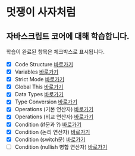 # 멋쟁이 사자처럼

## 자바스크립트 코어에 대해 학습합니다.

학습이 완료된 항목은 체크박스로 표시됩니다.

- [x] Code Structure [바로가기](https://github.com/simseonbeom/core-javascript/blob/01.core/client/chapter/core/01.codeStructure.js)
- [x] Variables [바로가기](https://github.com/simseonbeom/core-javascript/blob/01.core/client/chapter/core/02.variables.js)
- [x] Strict Mode [바로가기](https://github.com/simseonbeom/core-javascript/blob/01.core/client/chapter/core/03.strictMode.js)
- [x] Global This [바로가기](https://github.com/simseonbeom/core-javascript/blob/01.core/client/chapter/core/04.globalThis.js)
- [x] Data Types [바로가기](https://github.com/simseonbeom/core-javascript/blob/01.core/client/chapter/core/05.dataType.js)
- [x] Type Conversion [바로가기](https://github.com/simseonbeom/core-javascript/blob/01.core/client/chapter/core/06.typeConversion.js)
- [x] Operations (기본 연산자) [바로가기](https://github.com/simseonbeom/core-javascript/blob/01.core/client/chapter/core/07-1.operation.js)
- [x] Operations (비교 연산자) [바로가기](https://github.com/simseonbeom/core-javascript/blob/01.core/client/chapter/core/07-2.operation.js)
- [x] Condition (if문과 ?) [바로가기](https://github.com/simseonbeom/core-javascript/blob/01.core/client/chapter/core/08-1.condition.js)
- [x] Condition (논리 연산자) [바로가기](https://github.com/simseonbeom/core-javascript/blob/01.core/client/chapter/core/08-2.condition.js)
- [x] Condition (switch문) [바로가기](https://github.com/simseonbeom/core-javascript/blob/01.core/client/chapter/core/08-3.condition.js)
- [ ] Condition (nullish 병합 연산자) [바로가기](https://github.com/simseonbeom/core-javascript/blob/01.core/client/chapter/core/08-4.condition.js)

<!-- - [ ] 체크박스
- [x] 체크박스 -->

